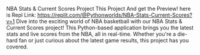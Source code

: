 NBA Stats & Current Scores Project
This Project And get the Preview! here is Repl Link: https://replit.com/@Pythonworlds/NBA-Stats-Current-Scores?v=1
Dive into the exciting world of NBA basketball with our NBA Stats & Current Scores project! 
This Python-based application brings you the latest stats and live scores from the NBA, all in real-time. 
Whether you're a die-hard fan or just curious about the latest game results, this project has you covered.
